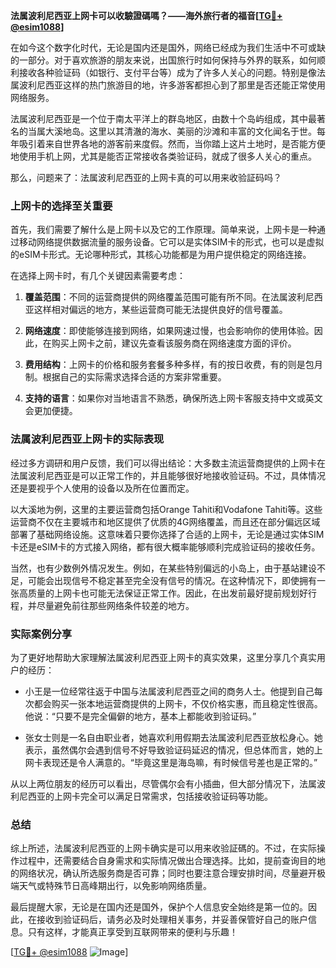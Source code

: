 **法属波利尼西亚上网卡可以收驗證碼嗎？——海外旅行者的福音[[TG💪+ @esim1088](https://t.me/s/esim1088)]**

在如今这个数字化时代，无论是国内还是国外，网络已经成为我们生活中不可或缺的一部分。对于喜欢旅游的朋友来说，出国旅行时如何保持与外界的联系，如何顺利接收各种验证码（如银行、支付平台等）成为了许多人关心的问题。特别是像法属波利尼西亚这样的热门旅游目的地，许多游客都担心到了那里是否还能正常使用网络服务。

法属波利尼西亚是一个位于南太平洋上的群岛地区，由数十个岛屿组成，其中最著名的当属大溪地岛。这里以其清澈的海水、美丽的沙滩和丰富的文化闻名于世。每年吸引着来自世界各地的游客前来度假。然而，当你踏上这片土地时，是否能方便地使用手机上网，尤其是能否正常接收各类验证码，就成了很多人关心的重点。

那么，问题来了：法属波利尼西亚的上网卡真的可以用来收验証码吗？

### 上网卡的选择至关重要

首先，我们需要了解什么是上网卡以及它的工作原理。简单来说，上网卡是一种通过移动网络提供数据流量的服务设备。它可以是实体SIM卡的形式，也可以是虚拟的eSIM卡形式。无论哪种形式，其核心功能都是为用户提供稳定的网络连接。

在选择上网卡时，有几个关键因素需要考虑：

1. **覆盖范围**：不同的运营商提供的网络覆盖范围可能有所不同。在法属波利尼西亚这样相对偏远的地方，某些运营商可能无法提供良好的信号覆盖。
   
2. **网络速度**：即使能够连接到网络，如果网速过慢，也会影响你的使用体验。因此，在购买上网卡之前，建议先查看该服务商在网络速度方面的评价。

3. **费用结构**：上网卡的价格和服务套餐多种多样，有的按日收费，有的则是包月制。根据自己的实际需求选择合适的方案非常重要。

4. **支持的语言**：如果你对当地语言不熟悉，确保所选上网卡客服支持中文或英文会更加便捷。

### 法属波利尼西亚上网卡的实际表现

经过多方调研和用户反馈，我们可以得出结论：大多数主流运营商提供的上网卡在法属波利尼西亚是可以正常工作的，并且能够很好地接收验证码。不过，具体情况还是要视乎个人使用的设备以及所在位置而定。

以大溪地为例，这里的主要运营商包括Orange Tahiti和Vodafone Tahiti等。这些运营商不仅在主要城市和地区提供了优质的4G网络覆盖，而且还在部分偏远区域部署了基础网络设施。这意味着只要你选择了合适的上网卡，无论是通过实体SIM卡还是eSIM卡的方式接入网络，都有很大概率能够顺利完成验证码的接收任务。

当然，也有少数例外情况发生。例如，在某些特别偏远的小岛上，由于基站建设不足，可能会出现信号不稳定甚至完全没有信号的情况。在这种情况下，即使拥有一张高质量的上网卡也可能无法保证正常工作。因此，在出发前最好提前规划好行程，并尽量避免前往那些网络条件较差的地方。

### 实际案例分享

为了更好地帮助大家理解法属波利尼西亚上网卡的真实效果，这里分享几个真实用户的经历：

- 小王是一位经常往返于中国与法属波利尼西亚之间的商务人士。他提到自己每次都会购买一张本地运营商提供的上网卡，不仅价格实惠，而且稳定性很高。他说：“只要不是完全偏僻的地方，基本上都能收到验证码。”

- 张女士则是一名自由职业者，她喜欢利用假期去法属波利尼西亚放松身心。她表示，虽然偶尔会遇到信号不好导致验证码延迟的情况，但总体而言，她的上网卡表现还是令人满意的。“毕竟这里是海岛嘛，有时候信号差也是正常的。”

从以上两位朋友的经历可以看出，尽管偶尔会有小插曲，但大部分情况下，法属波利尼西亚的上网卡完全可以满足日常需求，包括接收验证码等功能。

### 总结

综上所述，法属波利尼西亚的上网卡确实是可以用来收验証碼的。不过，在实际操作过程中，还需要结合自身需求和实际情况做出合理选择。比如，提前查询目的地的网络状况，确认所选服务商是否可靠；同时也要注意合理安排时间，尽量避开极端天气或特殊节日高峰期出行，以免影响网络质量。

最后提醒大家，无论是在国内还是国外，保护个人信息安全始终是第一位的。因此，在接收到验证码后，请务必及时处理相关事务，并妥善保管好自己的账户信息。只有这样，才能真正享受到互联网带来的便利与乐趣！

[[TG💪+ @esim1088](https://t.me/s/esim1088) ![Image](https://i.postimg.cc/4NQfJmqS/Snipaste-2025-05-13-00-14-12.png)]